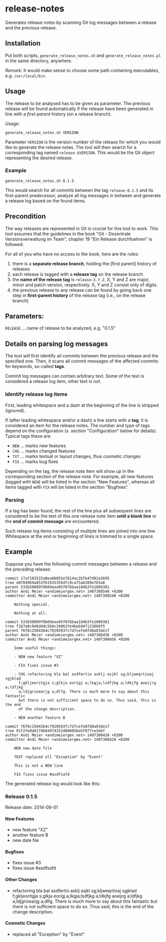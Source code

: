 release-notes
=============

Generates release notes by scanning Git log messages between a release and the previous release.

## Installation

Put both scripts, `generate_release_notes.sh` and `generate_release_notes.pl` in the same directory, anywhere. 

*Remark:* It would make sense to choose some path containing executables, e.g. `/usr/local/bin`.   

## Usage 

The release to be analysed has to be given as parameter. The previous release will be found automatically if the release have been generated in line with a *first-parent* history (on a release branch).

Usage:

    generate_release_notes.sh VERSION

Parameter `VERSION` is the version number of the release for which you would like to generate the release notes. The tool will then search for a corresponding tag named `release-$VERSION`. This would be the Git object representing the desired release.

### Example

    generate_release_notes.sh 0.1.5

This would search for all commits between the tag `release-0.1.5` and its first-parent predecessor, analyze all log messages in between and generate a release log based on the found items.


## Precondition

The way releases are represented in Git is crucial for this tool to work. This tool assumes that the guidelines in the book "Git - Dezentrale Versionsverwaltung im Team", chapter 19 "Ein Release durchfuehren" is followed.

For all of you who have no access to the book, here are the rules:

1. there is a **separate release branch**, holding the [first parent] history of releases
2. each release is tagged with a **release tag** on the release branch
3. the **name of the release tag** is `release-X.Y.Z`. X, Y and Z are major, minor and patch version, respectively. X, Y and Z consist only of digits.
4. the previous release to any release can be found by going back one step in **first-parent history** of the release tag (i.e., on the release branch)

## Parameters:

`RELEASE` ... name of release to be analyzed, e.g. "0.1.5"

## Details on parsing log messages

The tool will first identify all commits between the previous release and the specified one. Then, it scans all commit messages of the affected commits for keywords, so-called **tags**.

Commit log messages can contain arbitrary text. Some of the text is considered a release log item, other text is not.

### Identify release log items

First, leading whitespace and a dash at the beginning of the line is stripped (ignored).

If (after leading whitespace and/or a dash) a line starts with a **tag**, it is considered an item for the release notes. The number and type of tags depend on the configuration (s. section "Configuration" below for details). Typical tags these are:

* `NEW` ... marks new features
* `CHG` ... marks changed features
* `TXT` ... marks textual or layout changes, thus cosmetic changes
* `FIX` ... marks bug fixes

Depending on the tag, the release note item will show up in the corresponding section of the release note. For example, all new features (tagged with `NEW`) will be listed in the section "New Features", whereas all items tagged with `FIX` will be listed in the section "Bugfixes".

### Parsing

If a tag has been found, the rest of the line plus all subsequent lines are considered to be the text of this one release note item **until a blank line** or the **end of commit message** are encountered.  

Such release log items consisting of multiple lines are joined into one line. Whitespace at the end or beginning of lines is trimmed to a single space.


## Example

Suppose you have the following commit messages between a release and the preceding release:

    commit 17af183515a0ea08855e7614ac2bfb47d91e2695
    tree e8704969a853f61935356dfc9ca75ab389e7b5a6
    parent 533b50809f8b69eea95f07bbaa184b3fe1089381
    author Andi Meier <andimeiergmx.net> 1407308548 +0200
    committer Andi Meier <andimeiergmx.net> 1407308548 +0200
    
        Nothing special.
        
        Nothing at all.
    
    commit 533b50809f8b69eea95f07bbaa184b3fe1089381
    tree f167e8c946d4dc5b9c34063fe4beb947123868f5
    parent 76f8c25043b4c7920593fc7d7cefe8fd8a03de1f
    author Andi Meier <andimeiergmx.net> 1407308456 +0200
    committer Andi Meier <andimeiergmx.net> 1407308456 +0200
    
        Some useful things:
        
        - NEW new feature "XZ"
        
        - FIX fixes issue #3
        
        - CHG refactoring bla bal asdfertio asklj asjkl sg;kljweqrtioaj sgjklad
          f;gkljeoritgja s;glkja eorigj a;lkgja;lsdfjkg a;ldkjfg aoeijrg a;ldfjkg
          a;ldjgrioearjg a;dlfg. There is much more to say about this fantastic 
    	  but there is not sufficient space to do so. Thus said, this is the end 
    	  of the change description.
        
        - NEW another feature B
    
    commit 76f8c25043b4c7920593fc7d7cefe8fd8a03de1f
    tree 01f2fe8dd174b94974152d806056ebf877ce3ebf
    author Andi Meier <andimeiergmx.net> 1407308428 +0200
    committer Andi Meier <andimeiergmx.net> 1407308428 +0200
    
        NEW new date file
    
    	TEXT replaced all "Exception" by "Event"
    	
    	This is not a NEW line
    	
    	FIX fixes issue #asdfsafd
	
The generated release log would look like this:

### Release 0.1.5

Release date: 2014-08-01

#### New Features

- new feature "XZ"
- another feature B
- new date file

#### Bugfixes

- fixes issue #3
- fixes issue #asdfsafd

#### Other Changes

- refactoring bla bal asdfertio asklj asjkl sg;kljweqrtioaj sgjklad f;gkljeoritgja s;glkja eorigj a;lkgja;lsdfjkg a;ldkjfg aoeijrg a;ldfjkg a;ldjgrioearjg a;dlfg. There is much more to say about this
fantastic  but there is not sufficient space to do so. Thus said, this is the end  of the change description.

#### Cosmetic Changes

- replaced all "Exception" by "Event"
 